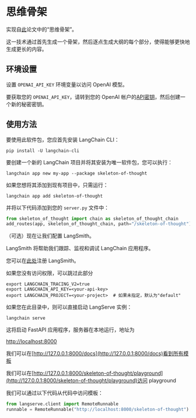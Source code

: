 # 思维骨架

实现自[此](https://sites.google.com/view/sot-llm)论文中的“思维骨架”。

这一技术通过首先生成一个骨架，然后逐点生成大纲的每个部分，使得能够更快地生成更长的内容。

## 环境设置

设置 `OPENAI_API_KEY` 环境变量以访问 OpenAI 模型。

要获取您的 `OPENAI_API_KEY`，请转到您的 OpenAI 帐户的[API密钥](https://platform.openai.com/account/api-keys)，然后创建一个新的秘密密钥。

## 使用方法

要使用此软件包，您应首先安装 LangChain CLI：

```shell
pip install -U langchain-cli
```

要创建一个新的 LangChain 项目并将其安装为唯一软件包，您可以执行：

```shell
langchain app new my-app --package skeleton-of-thought
```

如果您想将其添加到现有项目中，只需运行：

```shell
langchain app add skeleton-of-thought
```

并将以下代码添加到您的 `server.py` 文件中：

```python
from skeleton_of_thought import chain as skeleton_of_thought_chain
add_routes(app, skeleton_of_thought_chain, path="/skeleton-of-thought")
```

（可选）现在让我们配置 LangSmith。

LangSmith 将帮助我们跟踪、监视和调试 LangChain 应用程序。

您可以在[此处](https://smith.langchain.com/)注册 LangSmith。

如果您没有访问权限，可以跳过此部分

```shell
export LANGCHAIN_TRACING_V2=true
export LANGCHAIN_API_KEY=<your-api-key>
export LANGCHAIN_PROJECT=<your-project>  # 如果未指定，默认为"default"
```

如果您在此目录中，则可以直接启动 LangServe 实例：

```shell
langchain serve
```

这将启动 FastAPI 应用程序，服务器在本地运行，地址为

[http://localhost:8000](http://localhost:8000)

我们可以在[http://127.0.0.1:8000/docs](http://127.0.0.1:8000/docs)看到所有模板

我们可以在[http://127.0.0.1:8000/skeleton-of-thought/playground](http://127.0.0.1:8000/skeleton-of-thought/playground)访问 playground

我们可以通过以下代码从代码中访问模板：

```python
from langserve.client import RemoteRunnable
runnable = RemoteRunnable("http://localhost:8000/skeleton-of-thought")
```